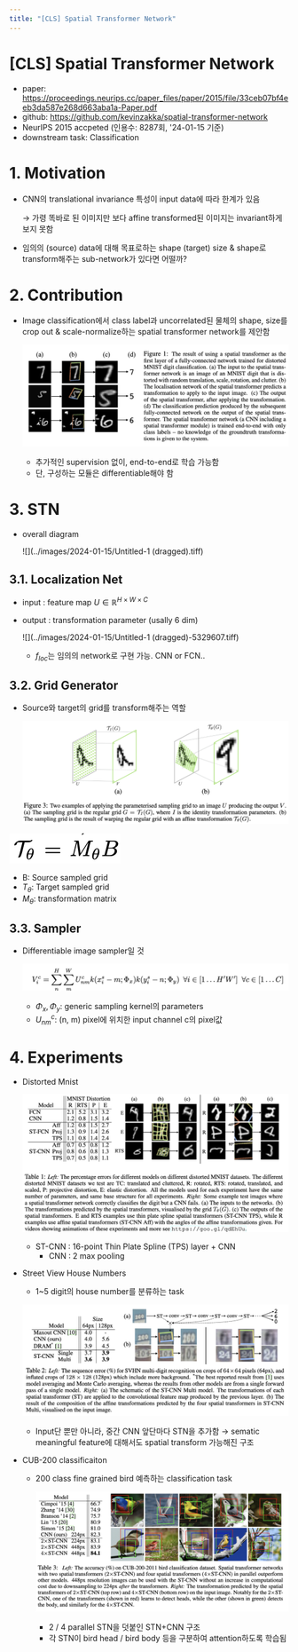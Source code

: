 ```yaml
---
title: "[CLS] Spatial Transformer Network"
---
```

# [CLS] Spatial Transformer Network

- paper: https://proceedings.neurips.cc/paper_files/paper/2015/file/33ceb07bf4eeb3da587e268d663aba1a-Paper.pdf
- github: https://github.com/kevinzakka/spatial-transformer-network
- NeurIPS 2015 accpeted (인용수: 8287회, '24-01-15 기준)
- downstream task: Classification

# 1. Motivation

- CNN의 translational invariance 특성이 input data에 따라 한계가 있음 

  $\to$ 가령 똑바로 된 이미지만 보다 affine transformed된 이미지는 invariant하게 보지 못함

- 임의의 (source) data에 대해 목표로하는 shape (target) size & shape로 transform해주는 sub-network가 있다면 어떨까?

# 2. Contribution

- Image classification에서 class label과 uncorrelated된 물체의 shape, size를 crop out & scale-normalize하는 spatial transformer network를 제안함

  ![](../images/2024-01-15/image-20240115233629160.png)

  - 추가적인 supervision 없이, end-to-end로 학습 가능함 
  - 단, 구성하는 모듈은 differentiable해야 함

# 3. STN

- overall diagram

  ![](../images/2024-01-15/Untitled-1 (dragged).tiff)

## 3.1. Localization Net

- input : feature map $U \in \mathbb{R}^{H \times W \times C}$

- output : transformation parameter (usally 6 dim)

  ![](../images/2024-01-15/Untitled-1 (dragged)-5329607.tiff)

  - $f_{loc}$는 임의의 network로 구현 가능. CNN or FCN..

## 3.2. Grid Generator

- Source와 target의 grid를 transform해주는 역할

  ![](../images/2024-01-15/image-20240115234427752.png)

![](../images/2024-01-15/image-20240115234447115.png)

- B: Source sampled grid
- $T_{\theta}$: Target sampled grid
- $M_{\theta}$: transformation matrix

## 3.3. Sampler

- Differentiable image sampler일 것

  ![](../images/2024-01-15/image-20240115234547846.png)

  - $\Phi_x, \Phi_y$: generic sampling kernel의 parameters
  - $U_{nm}^c$: (n, m) pixel에 위치한 input channel c의 pixel값

# 4. Experiments

- Distorted Mnist

  ![](../images/2024-01-15/image-20240115234757901.png)

  - ST-CNN : 16-point Thin Plate Spline (TPS) layer + CNN
    - CNN : 2 max pooling

- Street View House Numbers

  - 1~5 digit의 house number를 분류하는 task

  ![](../images/2024-01-15/image-20240115234923025.png)

  - Input단 뿐만 아니라, 중간 CNN 앞단마다 STN을 추가함 $\to$ sematic meaningful feature에 대해서도 spatial transform 가능해진 구조

- CUB-200 classificaiton

  - 200 class fine grained bird 예측하는 classification task

    ![](../images/2024-01-15/image-20240115234957170.png)

    - 2 / 4 parallel STN을 덧붙인 STN+CNN 구조
    - 각 STN이 bird head / bird body 등을 구분하여 attention하도록 학습됨
